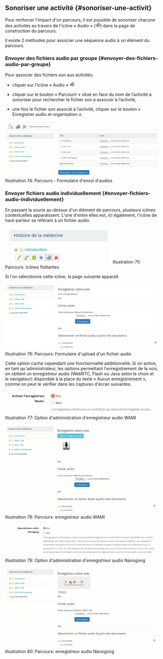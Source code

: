 ## Sonoriser une activité {#sonoriser-une-activit}

Pour renforcer l'impact d'un parcours, il est possible de sonoriser chacune des activités au travers de l'icône « Audio » \(<img width="16px" src="../assets/image121.png">\) dans la page de construction du parcours.

Il existe 2 méthodes pour associer une séquence audio à un élément du parcours.

### Envoyer des fichiers audio par groupe {#envoyer-des-fichiers-audio-par-groupe}

Pour associer des fichiers son aux activités:

* cliquer sur l'icône « Audio » <img width="16px" src="../assets/image122.png">

* cliquer sur le bouton « Parcourir » situé en face du nom de l’activité à sonoriser pour rechercher le fichier son à associer à l’activité,

* une fois le fichier son associé à l’activité, cliquer sur le bouton « Enregistrer audio et organisation ».

![](../assets/image123.png)Illustration 74: Parcours - Formulaire d'envoi d'audios

### Envoyer fichiers audio individuellement {#envoyer-fichiers-audio-individuellement}

En passant la souris au-dessus d'un élément de parcours, plusieurs icônes contextuelles apparaissent. L'une d'entre elles est, ici également, l'icône de haut-parleur se référant à un fichier audio.

![](../assets/image124.png)Illustration 75: Parcours: Icônes flottantes

Si l'on sélectionne cette icône, la page suivante apparaît.

![](../assets/image125.png)Illustration 76: Parcours: Formulaire d'upload d'un fichier audio

Cette option cache cependant une fonctionnalité additionnelle. Si on active, en tant qu'administrateur, les options permettant l'enregistrement de la voix, on obtient un enregistreur audio \(WebRTC, Flash ou Java selon le choix et le navigateur\) disponible à la place du texte « Aucun enregistrement », comme on peut le vérifier dans les captures d'écran suivantes.

![](../assets/image126.png)Illustration 77: Option d'administration d'enregistreur audio WAMI

![](../assets/image127.png)Illustration 78: Parcours: enregistreur audio WAMI

![](../assets/image128.png)Illustration 79: Option d'administration d'enregistreur audio Nanogong

![](../assets/image129.png)Illustration 80: Parcours: enregistreur audio Nanogong

